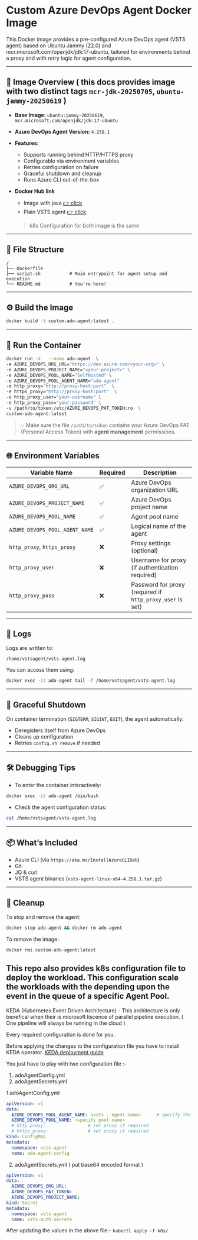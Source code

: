 # Custom Azure DevOps Agent Docker Image

This Docker image provides a pre-configured Azure DevOps agent (VSTS agent) based on Ubuntu Jammy (22.0) and mcr.microsoft.com/openjdk/jdk:17-ubuntu, tailored for environments behind a proxy and with retry logic for agent configuration.

---

## 🐳 Image Overview ( this docs provides image with two distinct tags `mcr-jdk-20250705`, `ubuntu-jammy-20250619` )

- **Base Image:** `ubuntu:jammy-20250619`, `mcr.microsoft.com/openjdk/jdk:17-ubuntu`
- **Azure DevOps Agent Version:** `4.258.1`
- **Features:**
  - Supports running behind HTTP/HTTPS proxy
  - Configurable via environment variables
  - Retries configuration on failure
  - Graceful shutdown and cleanup
  - Runs Azure CLI out-of-the-box

- **Docker Hub link**
    - Image with java [👉 click ](https://hub.docker.com/repository/docker/spidocker4/vstsagent/tags/mcr-jdk-20250705/sha256-c0cbf29d5085a64e14b7b3b5d739f6e8ab06ecd697973d3c2dc2ac196452deeb)
    - Plain VSTS agent  [👉 click ](https://hub.docker.com/repository/docker/spidocker4/vstsagent/tags/ubuntu-jammy-20250619/sha256-949c8b66f7eecba44ec0f64a18493fdb56ebefd4c4d1b107258232d32804aae5)

    > k8s Configuration for both image is the same
---

## 📁 File Structure

```
/
├── Dockerfile
├── script.sh           # Main entrypoint for agent setup and execution
└── README.md           # You're here!
```

---

## ⚙️ Build the Image

```bash
docker build -t custom-ado-agent:latest .
```

---

## 🚀 Run the Container

```bash
docker run -d   --name ado-agent  \ 
-e AZURE_DEVOPS_ORG_URL="https://dev.azure.com/<your-org>" \  
-e AZURE_DEVOPS_PROJECT_NAME="<your-project>" \
-e AZURE_DEVOPS_POOL_NAME="SelfHosted" \
-e AZURE_DEVOPS_POOL_AGENT_NAME="ado-agent" 
-e http_proxy="http://proxy-host:port"  \
-e https_proxy="http://proxy-host:port"  \
-e http_proxy_user="your-username" \
-e http_proxy_pass="your-password" \
-v /path/to/token:/etc/AZURE_DEVOPS_PAT_TOKEN:ro  \
custom-ado-agent:latest
```

> 💡 Make sure the file `/path/to/token` contains your Azure DevOps PAT (Personal Access Token) with **agent management** permissions.

---

## 🌐 Environment Variables

| Variable Name                | Required | Description                                      |
|-----------------------------|----------|--------------------------------------------------|
| `AZURE_DEVOPS_ORG_URL`      | ✅       | Azure DevOps organization URL                    |
| `AZURE_DEVOPS_PROJECT_NAME` | ✅       | Azure DevOps project name                        |
| `AZURE_DEVOPS_POOL_NAME`    | ✅       | Agent pool name                                  |
| `AZURE_DEVOPS_POOL_AGENT_NAME` | ✅    | Logical name of the agent                        |
| `http_proxy`, `https_proxy` | ❌       | Proxy settings (optional)                        |
| `http_proxy_user`           | ❌       | Username for proxy (if authentication required)  |
| `http_proxy_pass`           | ❌       | Password for proxy (required if `http_proxy_user` is set) |

---

## 📄 Logs

Logs are written to:

```
/home/vstsagent/vsts-agent.log
```

You can access them using:

```bash
docker exec -it ado-agent tail -f /home/vstsagent/vsts-agent.log
```

---

## 🔄 Graceful Shutdown

On container termination (`SIGTERM`, `SIGINT`, `EXIT`), the agent automatically:

- Deregisters itself from Azure DevOps
- Cleans up configuration
- Retries `config.sh remove` if needed

---

## 🛠 Debugging Tips

- To enter the container interactively:

```bash
docker exec -it ado-agent /bin/bash
```

- Check the agent configuration status:

```bash
cat /home/vstsagent/vsts-agent.log
```

---

## 📦 What’s Included

- Azure CLI (via `https://aka.ms/InstallAzureCLIDeb`)
- Git
- JQ & curl
- VSTS agent binaries (`vsts-agent-linux-x64-4.258.1.tar.gz`)

---

## 🧼 Cleanup

To stop and remove the agent:

```bash
docker stop ado-agent && docker rm ado-agent
```

To remove the image:

```bash
docker rmi custom-ado-agent:latest
```


## This repo also provides k8s configuration file to deploy the workload. This configuration scale the workloads with the depending upon the event in the queue of a specific Agent Pool.

KEDA (Kubernetes Event Driven Architecture) - This architecture is only benefical when their is microsoft liscence of parallel pipeline execution. ( One pipeline will always be running in the cloud )

Every required configuration is done for you.

Before applying the changes to the configuration file you have to install KEDA operator. [KEDA deployment guide](https://keda.sh/docs/2.17/deploy/)

You just have to play with two configuration file :-
1. adoAgentConfig.yml
2. adoAgentSecrets.yml

1.adoAgentConfig.yml
```yaml
apiVersion: v1
data:
  AZURE_DEVOPS_POOL_AGENT_NAME: <vsts - agent name>      # specify the agent name it will generate a unique name
  AZURE_DEVOPS_POOL_NAME: <specify pool name>
  # http_proxy:                # set proxy if required
  # https_proxy:               # set proxy if required
kind: ConfigMap
metadata:
  namespace: vsts-agent
  name: ado-agent-config

```
2. adoAgentSecrets.yml ( put  base64 encoded format )
``` yaml
apiVersion: v1
data:
  AZURE_DEVOPS_ORG_URL: 
  AZURE_DEVOPS_PAT_TOKEN: 
  AZURE_DEVOPS_PROJECT_NAME: 
kind: Secret
metadata:
  namespace: vsts-agent
  name: vsts-auth-secrets

```

After updating the values in the above file:-
`kubectl apply -f k8s/`
